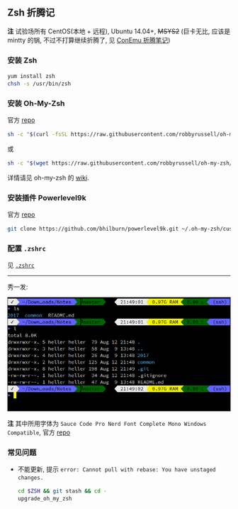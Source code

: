 ## Zsh 折腾记

**注** 试验场所有 CentOS(本地 + 远程), Ubuntu 14.04+, ~~MSYS2~~ (巨卡无比,
应该是 mintty 的锅, 不过不打算继续折腾了, 见 [ConEmu 折腾笔记](../10/conemu-configuration.md#zsh))

### 安装 Zsh

```bash
yum install zsh
chsh -s /usr/bin/zsh
```

### 安装 Oh-My-Zsh

官方 [repo][oh-my-zsh-repo]

```bash
sh -c "$(curl -fsSL https://raw.githubusercontent.com/robbyrussell/oh-my-zsh/master/tools/install.sh)"
```

或

```bash
sh -c "$(wget https://raw.githubusercontent.com/robbyrussell/oh-my-zsh/master/tools/install.sh -O -)"
```

详情请见 oh-my-zsh 的 [wiki][oh-my-zsh-wiki].

### 安装插件 Powerlevel9k

官方 [repo][powerlevel9k-repo]

```bash
git clone https://github.com/bhilburn/powerlevel9k.git ~/.oh-my-zsh/custom/themes/powerlevel9k
```

### 配置 `.zshrc`

见 [`.zshrc`](src/.zshrc)

---

秀一发:

<p align="center">
  <img src="img/zsh-on-xshell.png">
</p>

**注** 其中所用字体为 `Sauce Code Pro Nerd Font Complete Mono Windows Compatible`,
官方 [repo][nerdfonts-repo]

### 常见问题

- 不能更新, 提示
  `error: Cannot pull with rebase: You have unstaged changes.`
  ```bash
  cd $ZSH && git stash && cd -
  upgrade_oh_my_zsh
  ```


[oh-my-zsh-repo]: https://github.com/robbyrussell/oh-my-zsh
[oh-my-zsh-wiki]: https://github.com/robbyrussell/oh-my-zsh/wiki/Installing-ZSH
[powerlevel9k-repo]: https://github.com/bhilburn/powerlevel9k
[nerdfonts-repo]: https://github.com/buzzkillhardball/nerdfonts
